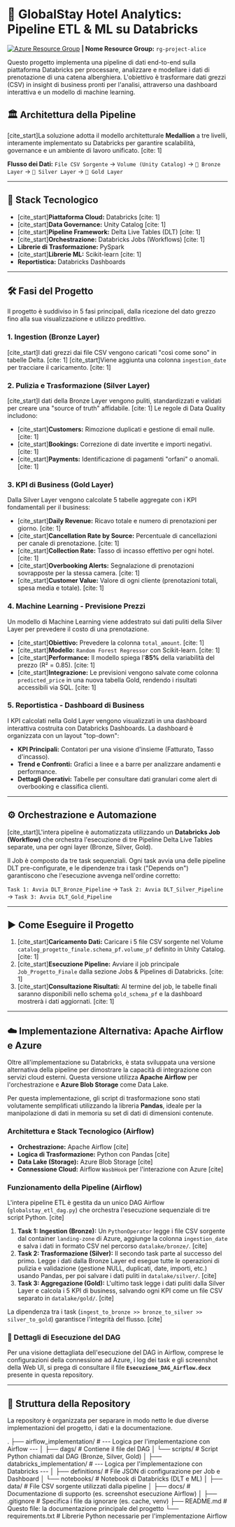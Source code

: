 # 🏨 GlobalStay Hotel Analytics: Pipeline ETL & ML su Databricks

[![Azure Resource Group](https://img.shields.io/badge/Azure%20Resource%20Group-0078D4?logo=microsoftazure)](https://portal.azure.com/#@laboratorioacademy.onmicrosoft.com/resource/subscriptions/4e24ce49-a5f9-4420-a0f4-368706743360/resourceGroups/rg-project-alice/overview) **| Nome Resource Group:** `rg-project-alice`

Questo progetto implementa una pipeline di dati end-to-end sulla piattaforma Databricks per processare, analizzare e modellare i dati di prenotazione di una catena alberghiera. L'obiettivo è trasformare dati grezzi (CSV) in insight di business pronti per l'analisi, attraverso una dashboard interattiva e un modello di machine learning.

## 🏛️ Architettura della Pipeline

[cite_start]La soluzione adotta il modello architetturale **Medallion** a tre livelli, interamente implementato su Databricks per garantire scalabilità, governance e un ambiente di lavoro unificato. [cite: 1]

**Flusso dei Dati:**
`File CSV Sorgente` → `Volume (Unity Catalog)` → `🥉 Bronze Layer` → `🥈 Silver Layer` → `🥇 Gold Layer`

---

## 🚀 Stack Tecnologico

* [cite_start]**Piattaforma Cloud:** Databricks [cite: 1]
* [cite_start]**Data Governance:** Unity Catalog [cite: 1]
* [cite_start]**Pipeline Framework:** Delta Live Tables (DLT) [cite: 1]
* [cite_start]**Orchestrazione:** Databricks Jobs (Workflows) [cite: 1]
* **Librerie di Trasformazione:** PySpark
* [cite_start]**Librerie ML:** Scikit-learn [cite: 1]
* **Reportistica:** Databricks Dashboards

---

## 🛠️ Fasi del Progetto

Il progetto è suddiviso in 5 fasi principali, dalla ricezione del dato grezzo fino alla sua visualizzazione e utilizzo predittivo.

### 1. Ingestion (Bronze Layer)
[cite_start]I dati grezzi dai file CSV vengono caricati "così come sono" in tabelle Delta. [cite: 1] [cite_start]Viene aggiunta una colonna `ingestion_date` per tracciare il caricamento. [cite: 1]

### 2. Pulizia e Trasformazione (Silver Layer)
[cite_start]I dati della Bronze Layer vengono puliti, standardizzati e validati per creare una "source of truth" affidabile. [cite: 1] Le regole di Data Quality includono:
* [cite_start]**Customers:** Rimozione duplicati e gestione di email nulle. [cite: 1]
* [cite_start]**Bookings:** Correzione di date invertite e importi negativi. [cite: 1]
* [cite_start]**Payments:** Identificazione di pagamenti "orfani" o anomali. [cite: 1]

### 3. KPI di Business (Gold Layer)
Dalla Silver Layer vengono calcolate 5 tabelle aggregate con i KPI fondamentali per il business:
* [cite_start]**Daily Revenue:** Ricavo totale e numero di prenotazioni per giorno. [cite: 1]
* [cite_start]**Cancellation Rate by Source:** Percentuale di cancellazioni per canale di prenotazione. [cite: 1]
* [cite_start]**Collection Rate:** Tasso di incasso effettivo per ogni hotel. [cite: 1]
* [cite_start]**Overbooking Alerts:** Segnalazione di prenotazioni sovrapposte per la stessa camera. [cite: 1]
* [cite_start]**Customer Value:** Valore di ogni cliente (prenotazioni totali, spesa media e totale). [cite: 1]

### 4. Machine Learning - Previsione Prezzi
Un modello di Machine Learning viene addestrato sui dati puliti della Silver Layer per prevedere il costo di una prenotazione.
* [cite_start]**Obiettivo:** Prevedere la colonna `total_amount`. [cite: 1]
* [cite_start]**Modello:** `Random Forest Regressor` con Scikit-learn. [cite: 1]
* [cite_start]**Performance:** Il modello spiega l'**85%** della variabilità del prezzo (R² = 0.85). [cite: 1]
* [cite_start]**Integrazione:** Le previsioni vengono salvate come colonna `predicted_price` in una nuova tabella Gold, rendendo i risultati accessibili via SQL. [cite: 1]

### 5. Reportistica - Dashboard di Business
I KPI calcolati nella Gold Layer vengono visualizzati in una dashboard interattiva costruita con Databricks Dashboards. La dashboard è organizzata con un layout "top-down":
* **KPI Principali:** Contatori per una visione d'insieme (Fatturato, Tasso d'incasso).
* **Trend e Confronti:** Grafici a linee e a barre per analizzare andamenti e performance.
* **Dettagli Operativi:** Tabelle per consultare dati granulari come alert di overbooking e classifica clienti.

---

## ⚙️ Orchestrazione e Automazione

[cite_start]L'intera pipeline è automatizzata utilizzando un  **Databricks Job (Workflow)** che orchestra l'esecuzione di tre Pipeline Delta Live Tables separate, una per ogni layer (Bronze, Silver, Gold).

Il Job è composto da tre task sequenziali. Ogni task avvia una delle pipeline DLT pre-configurate, e le dipendenze tra i task ("Depends on") garantiscono che l'esecuzione avvenga nell'ordine corretto:

`Task 1: Avvia DLT_Bronze_Pipeline` → `Task 2: Avvia DLT_Silver_Pipeline` → `Task 3: Avvia DLT_Gold_Pipeline`

---

## ▶️ Come Eseguire il Progetto

1.  [cite_start]**Caricamento Dati:** Caricare i 5 file CSV sorgente nel Volume `catalog_progetto_finale.schema_pf.volume_pf` definito in Unity Catalog. [cite: 1]
2.  [cite_start]**Esecuzione Pipeline:** Avviare il job principale `Job_Progetto_Finale` dalla sezione Jobs & Pipelines di Databricks. [cite: 1]
3.  [cite_start]**Consultazione Risultati:** Al termine del job, le tabelle finali saranno disponibili nello schema `gold_schema_pf` e la dashboard mostrerà i dati aggiornati. [cite: 1]

---

## ☁️ Implementazione Alternativa: Apache Airflow e Azure

Oltre all'implementazione su Databricks, è stata sviluppata una versione alternativa della pipeline per dimostrare la capacità di integrazione con servizi cloud esterni. Questa versione utilizza **Apache Airflow** per l'orchestrazione e **Azure Blob Storage** come Data Lake.

Per questa implementazione, gli script di trasformazione sono stati volutamente semplificati utilizzando la libreria **Pandas**, ideale per la manipolazione di dati in memoria su set di dati di dimensioni contenute.

### Architettura e Stack Tecnologico (Airflow)

* **Orchestrazione:** Apache Airflow [cite]
* **Logica di Trasformazione:** Python con Pandas [cite]
* **Data Lake (Storage):** Azure Blob Storage [cite]
* **Connessione Cloud:** Airflow `WasbHook` per l'interazione con Azure [cite]

### Funzionamento della Pipeline (Airflow)

L'intera pipeline ETL è gestita da un unico DAG Airflow (`globalstay_etl_dag.py`) che orchestra l'esecuzione sequenziale di tre script Python. [cite]

1.  **Task 1: Ingestion (Bronze):** Un `PythonOperator` legge i file CSV sorgente dal container `landing-zone` di Azure, aggiunge la colonna `ingestion_date` e salva i dati in formato CSV nel percorso `datalake/bronze/`. [cite]
2.  **Task 2: Trasformazione (Silver):** Il secondo task parte al successo del primo. Legge i dati dalla Bronze Layer ed esegue tutte le operazioni di pulizia e validazione (gestione NULL, duplicati, date, importi, etc.) usando Pandas, per poi salvare i dati puliti in `datalake/silver/`. [cite]
3.  **Task 3: Aggregazione (Gold):** L'ultimo task legge i dati puliti dalla Silver Layer e calcola i 5 KPI di business, salvando ogni KPI come un file CSV separato in `datalake/gold/`. [cite]

La dipendenza tra i task (`ingest_to_bronze >> bronze_to_silver >> silver_to_gold`) garantisce l'integrità del flusso. [cite]

### 📄 Dettagli di Esecuzione del DAG

Per una visione dettagliata dell'esecuzione del DAG in Airflow, comprese le configurazioni della connessione ad Azure, i log dei task e gli screenshot della Web UI, si prega di consultare il file **`Esecuzione_DAG_Airflow.docx`** presente in questa repository.

---

## 📂 Struttura della Repository

La repository è organizzata per separare in modo netto le due diverse implementazioni del progetto, i dati e la documentazione.

.
├── airflow_implementation/     # --- Logica per l'implementazione con Airflow ---
│   ├── dags/                   # Contiene il file del DAG
│   └── scripts/                # Script Python chiamati dal DAG (Bronze, Silver, Gold)
│
├── databricks_implementation/  # --- Logica per l'implementazione con Databricks ---
│   ├── definitions/            # File JSON di configurazione per Job e Dashboard
│   └── notebooks/              # Notebook di Databricks (DLT e ML)
│
├── data/                       # File CSV sorgente utilizzati dalla pipeline
│
├── docs/                       # Documentazione di supporto (es. screenshot esecuzione Airflow)
│
├── .gitignore                  # Specifica i file da ignorare (es. cache, venv)
├── README.md                   # Questo file: la documentazione principale del progetto
└── requirements.txt            # Librerie Python necessarie per l'implementazione Airflow
